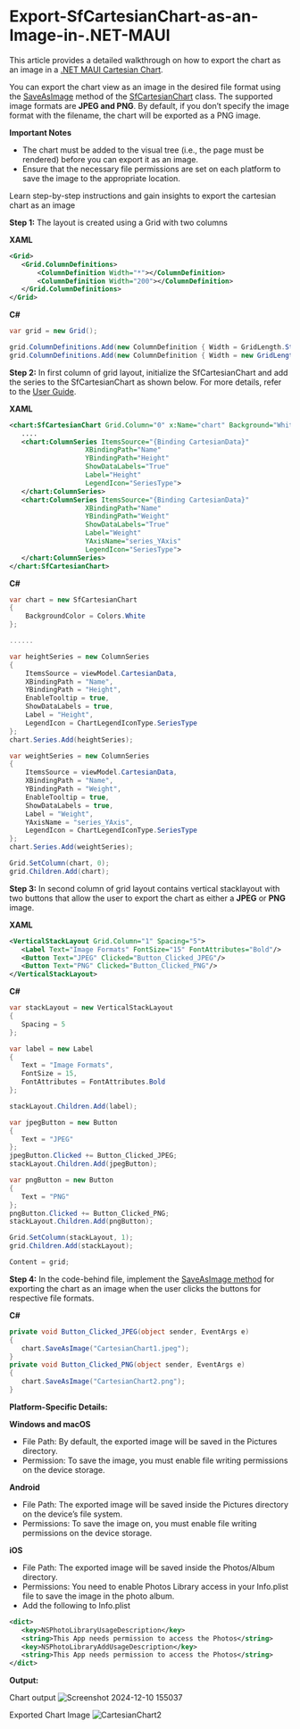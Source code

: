 # Export-SfCartesianChart-as-an-Image-in-.NET-MAUI
This article provides a detailed walkthrough on how to export the chart as an image in a [.NET MAUI Cartesian Chart](https://www.syncfusion.com/maui-controls/maui-cartesian-charts).

You can export the chart view as an image in the desired file format using the [SaveAsImage](https://help.syncfusion.com/cr/maui/Syncfusion.Maui.Charts.ChartBase.html#Syncfusion_Maui_Charts_ChartBase_SaveAsImage_System_String_) method of the [SfCartesianChart](https://help.syncfusion.com/cr/maui/Syncfusion.Maui.Charts.SfCartesianChart.html) class. The supported image formats are **JPEG and PNG**. By default, if you don’t specify the image format with the filename, the chart will be exported as a PNG image.

**Important Notes**
* The chart must be added to the visual tree (i.e., the page must be rendered) before you can export it as an image.
* Ensure that the necessary file permissions are set on each platform to save the image to the appropriate location.

Learn step-by-step instructions and gain insights to export the cartesian chart as an image

**Step 1:** The layout is created using a Grid with two columns

**XAML**
 ```xml
<Grid>
    <Grid.ColumnDefinitions>
        <ColumnDefinition Width="*"></ColumnDefinition>
        <ColumnDefinition Width="200"></ColumnDefinition>
    </Grid.ColumnDefinitions>
</Grid> 
 ```
 
**C#**
 
 ```csharp
var grid = new Grid();

grid.ColumnDefinitions.Add(new ColumnDefinition { Width = GridLength.Star });
grid.ColumnDefinitions.Add(new ColumnDefinition { Width = new GridLength(200) });
 
 ```

**Step 2:** In first column of grid layout, initialize the SfCartesianChart and add the series to the SfCartesianChart as shown below. For more details, refer to the [User Guide](https://help.syncfusion.com/maui/cartesian-charts/getting-started).

**XAML**
 
 ```xml
<chart:SfCartesianChart Grid.Column="0" x:Name="chart" Background="White">
    ....
    <chart:ColumnSeries ItemsSource="{Binding CartesianData}"
                    XBindingPath="Name" 
                    YBindingPath="Height"
                    ShowDataLabels="True"
                    Label="Height"
                    LegendIcon="SeriesType">
    </chart:ColumnSeries>
    <chart:ColumnSeries ItemsSource="{Binding CartesianData}"
                    XBindingPath="Name" 
                    YBindingPath="Weight"
                    ShowDataLabels="True"
                    Label="Weight"
                    YAxisName="series_YAxis"
                    LegendIcon="SeriesType">
    </chart:ColumnSeries>
</chart:SfCartesianChart> 
 ```
 
**C#**
 
 ```csharp
var chart = new SfCartesianChart
 {
     BackgroundColor = Colors.White
 };

......

 var heightSeries = new ColumnSeries
 {
     ItemsSource = viewModel.CartesianData,
     XBindingPath = "Name",
     YBindingPath = "Height",
     EnableTooltip = true,
     ShowDataLabels = true,
     Label = "Height",
     LegendIcon = ChartLegendIconType.SeriesType
 };
 chart.Series.Add(heightSeries);

 var weightSeries = new ColumnSeries
 {
     ItemsSource = viewModel.CartesianData,
     XBindingPath = "Name",
     YBindingPath = "Weight",
     EnableTooltip = true,
     ShowDataLabels = true,
     Label = "Weight",
     YAxisName = "series_YAxis",
     LegendIcon = ChartLegendIconType.SeriesType
 };
 chart.Series.Add(weightSeries);

 Grid.SetColumn(chart, 0);
 grid.Children.Add(chart); 
 ```
 

**Step 3:** In second column of grid layout contains vertical stacklayout with two buttons that allow the user to export the chart as either a **JPEG** or **PNG** image.

**XAML**
 
 ```xml
<VerticalStackLayout Grid.Column="1" Spacing="5">
    <Label Text="Image Formats" FontSize="15" FontAttributes="Bold"/>
    <Button Text="JPEG" Clicked="Button_Clicked_JPEG"/>
    <Button Text="PNG" Clicked="Button_Clicked_PNG"/>
</VerticalStackLayout> 
 ```
 
**C#**

 
 ```csharp
var stackLayout = new VerticalStackLayout
{
    Spacing = 5
};

var label = new Label
{
    Text = "Image Formats",
    FontSize = 15,
    FontAttributes = FontAttributes.Bold
};

stackLayout.Children.Add(label);

var jpegButton = new Button
{
    Text = "JPEG"
};
jpegButton.Clicked += Button_Clicked_JPEG;
stackLayout.Children.Add(jpegButton);

var pngButton = new Button
{
    Text = "PNG"
};
pngButton.Clicked += Button_Clicked_PNG;
stackLayout.Children.Add(pngButton);

Grid.SetColumn(stackLayout, 1);
grid.Children.Add(stackLayout);

Content = grid; 
 ```

**Step 4:** In the code-behind file, implement the [SaveAsImage method](https://help.syncfusion.com/maui/cartesian-charts/exporting#export-as-an-image) for exporting the chart as an image when the user clicks the buttons for respective file formats.

**C#**
 
 ```csharp
private void Button_Clicked_JPEG(object sender, EventArgs e)
{
    chart.SaveAsImage("CartesianChart1.jpeg");
}
private void Button_Clicked_PNG(object sender, EventArgs e)
{
    chart.SaveAsImage("CartesianChart2.png");
} 
 ```
 
**Platform-Specific Details:**

**Windows and macOS**
* File Path: By default, the exported image will be saved in the Pictures directory.
* Permission: To save the image, you must enable file writing permissions on the device storage.

**Android**
* File Path: The exported image will be saved inside the Pictures directory on the device’s file system.
* Permissions: To save the image on, you must enable file writing permissions on the device storage.

**iOS**
* File Path: The exported image will be saved inside the Photos/Album directory.
* Permissions: You need to enable Photos Library access in your Info.plist file to save the image in the photo album.
* Add the following to Info.plist
 
 ```xml
<dict>
    <key>NSPhotoLibraryUsageDescription</key>    
    <string>This App needs permission to access the Photos</string>    
    <key>NSPhotoLibraryAddUsageDescription</key>    
    <string>This App needs permission to access the Photos</string> 
</dict> 
 ```

**Output:**

Chart output
![Screenshot 2024-12-10 155037](https://github.com/user-attachments/assets/c34a6726-85df-4d53-ab1c-e2760bc5ff01)

Exported Chart Image
![CartesianChart2](https://github.com/user-attachments/assets/22c05edd-be10-456a-8c82-a33ba6b0db52)

